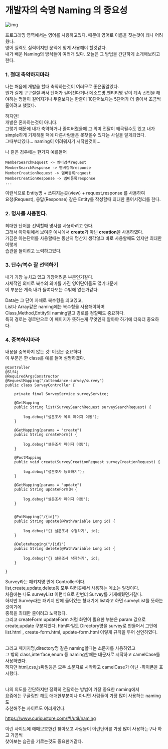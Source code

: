 
# 개발자의 숙명 Naming 의 중요성 



![img](https://blog.kakaocdn.net/dn/uszjY/btqz7yPMDNZ/ax2KFfIqC0tuQnamkaBvp0/img.jpg)



프로그래밍 영역에서는 영어를 사용하고있다. 때문에 영어로 이름을 짓는것이 꽤나 어려웠다. <br>
영어 실력도 실력이지만 문맥에 맞게 사용해야 할것같다. <br>
내가 배운 Naming의 방식들이 여러개 있다. 오늘은 그 방법을 간단하게 소개해보려고한다. 



### 1. 절대 축약하지마라 

나는 처음에 개발을 할때 축약하는것이 여러모로 좋은줄알았다. <br>
뭔가 길게 구구절절 써서 단어가 길어진다거나 메소드명,엔티티명 같이 계속 선언을 해야하는 명들이 길어지거나 두줄보다는 한줄이 10단어보다는 5단어가 더 좋아서 조금씩 줄이려고 했었다. 

하지만! <br>
개발은 혼자하는것이 아니다. <br>
그렇기 때문에 내가 축약하거나 줄여버렸을때 그 의미 전달이 왜곡될수도 있고 내가 simple하게 기재해둔 덕에 다른사람들은 못찾을수 있다는 사실을 알게되었다. <br>
그때부터였다... naming이 어려워지기 시작한것이...<br>



나 같은 경우에는 한가지 예를들어 

```
MemberSearchRequest -> 멤버검색request
MemberSearchResponse -> 멤버검색response
MemberCreationRequest -> 멤버등록request
MemberCreationResponse -> 멤버등록response
...
```

이런식으로 Entity명 + 쓰여지는곳(view) + request,response 를 사용하여 <br>
요청(Request), 응답(Response) 같은 Entity를 작성할때  최대한 풀어서정리를 한다. 

 

### 2. 명사를 사용한다.

최대한 단어를 선택할때 명사를 사용하려고 한다. <br>
그래서 아까위에서 보여준 예시에서 **create**가 아닌 **creation**을 사용하였다. <br>
가끔은 아는단어를 사용할때는 동산지 명산지 생각않고 바로 사용할때도 있지만 최대한 이렇게 <br>
습관을 들이려고 노력하고있다. 



### 3. 단수/복수 잘 선택하기

내가 가장 놓치고 있고 가장어려운 부분인거같다. <br>
자체적인 의미로 복수의 의미를 가진 영어단어들도 많기때문에 <br>
이 부분은 계속 내가 들여다보는 수밖에 없는거같다. <br>

Data는 그 단어 자체로 복수형을 띄고있고, <br>
List나 Array같은 naming에는 복수형을 사용해야하며<br>
Class,Method,Entity의 naming말고 경로를 정할때도 중요하다.<br>
특히 경로는 경로만으로 이 페이지가 뜻하는게 무엇인지 알아야 하기에 더욱더 중요하다.



### 4. 중복하지마라

내용을 중복하지 않는 것! 이것은 중요하다 <br>
이 부분은 한 class를 예를 들어 설명하겠다.

```
@Controller
@Slf4j
@RequiredArgsConstructor
@RequestMapping("/attendance-survey/survey")
public class SurveyController {

    private final SurveyService surveyService;

    @GetMapping
    public String list(SurveySearchRequest surveySearchRequest) {

        log.debug("설문조사 목록 페이지 이동");
    }

    @GetMapping(params = "create")
    public String createForm() {

        log.debug("설문조사 페이지 이동");
    }

    @PostMapping
    public void create(SurveyCreationRequest surveyCreationRequest) {

        log.debug("설문조사 등록하기");
    }
    
    @GetMapping(params = "update")
    public String updateForm(M {

        log.debug("설문조사 페이지 이동");
    }


    @PutMapping("/{id}")
    public String update(@PathVariable Long id) {

        log.debug("{} 설문조사 수정하기", id);
    }
    
    @DeleteMapping("/{id}")
    public String delete(@PathVariable Long id) {

        log.debug("{} 설문조사 삭제하기", id);
    }

}

```

Survey라는 패키지명 안에 Controller이다. <br>
list,create,update,delete등 모두 여러곳에서 사용하는 메소는 일것이다. <br>
처음에는 나도 surveyList 이런식으로 한번더 Survey를 기재해뒀던거같다. <br>
하지만 Survey라는 패키지 안에 들어있는 형태기에 list라고 하면 surveyList를 뜻하는것이기에 <br>
중복을 최대한 줄이려고 노력했다. <br>
그리고 createForm updateForm 처럼 화면이 필요한 부분은 param 값으로 create,update 구분지었다. html파일도 Directory명을 survey로 만들어서 그안에 list.html , create-form.html, update-form.html 이렇게 규칙을 두어 선언하였다. <br>
<br>


그리고 패키지명,directory명 같은 naming할때는 소문자를 사용하였고 <br>
그 밖의 class,interface,enum 등 naming할때는 대문자로 시작하고 camelCase를 사용하였다. <br>
하지만 html,css,js파일등은 모두 소문자로 시작하고 camelCase가 아닌 -하이픈을 표시했다.   <br>


<br>
나의 의도를 간단하지만 정확히 전달하는 방법이 가장 중요한 naming에서 <br>
요즘에는 구글링만 해도 애매한부분이나 아니면 사람들이 가장 많이 사용하는 naming도 <br>
추천해주는 사이트도 여러개있다.<br>

https://www.curioustore.com/#!/util/naming

이런 사이트에 애매모호한건 찾아보고 사람들이 이런단어를 가장 많이 사용하는구나 하고 가끔씩 <br>
찾아보는 습관을 기르는것도 중요한거같다. <br>

 

